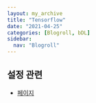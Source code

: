 ```yaml
---
layout: my_archive
title: "Tensorflow"
date: "2021-04-25"
categories: [Blogroll, bDL]
sidebar:
  nav: "Blogroll"
---
```


##  설정 관련
- [페이지](https://)

